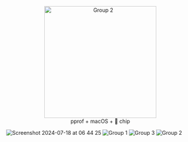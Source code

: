 <div align="center">
  <img src="https://github.com/user-attachments/assets/9ec34bd7-8768-4963-adaa-855cd96c80ec" alt="Group 2" width="300"/>
  <div>pprof + macOS +  chip</div>
</div>


![Screenshot 2024-07-18 at 06 44 25](https://github.com/user-attachments/assets/dc15f92b-edc8-4684-a058-a4cbf116cf64)
![Group 1](https://github.com/user-attachments/assets/64587501-4f32-410c-8951-87f114acf454)
![Group 3](https://github.com/user-attachments/assets/72276ed3-1c5d-410f-b2db-6a1e4e2fc6d5)
![Group 2](https://github.com/user-attachments/assets/916e5cbf-128e-45bd-85e6-3e4d7164bcc6)
